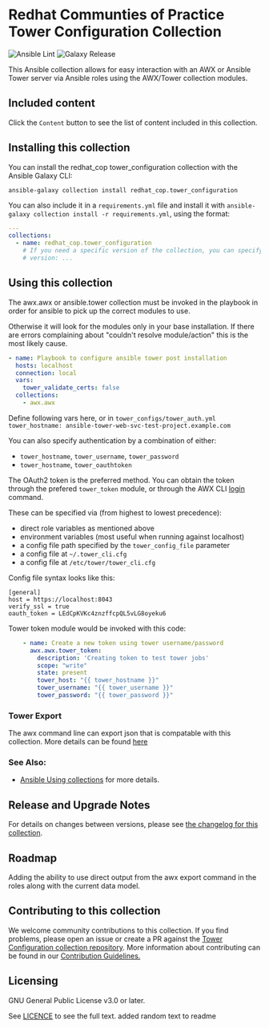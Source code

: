 # Redhat Communties of Practice Tower Configuration Collection

![Ansible Lint](https://github.com/redhat-cop/tower_configuration/workflows/Ansible%20Lint/badge.svg)
![Galaxy Release](https://github.com/redhat-cop/tower_configuration/workflows/galaxy-release/badge.svg)
<!-- Further CI badges go here as above -->

This Ansible collection allows for easy interaction with an AWX or Ansible Tower server via Ansible roles using the AWX/Tower collection modules.

## Included content

Click the `Content` button to see the list of content included in this collection.

## Installing this collection

You can install the redhat_cop tower_configuration collection with the Ansible Galaxy CLI:

    ansible-galaxy collection install redhat_cop.tower_configuration

You can also include it in a `requirements.yml` file and install it with `ansible-galaxy collection install -r requirements.yml`, using the format:

```yaml
---
collections:
  - name: redhat_cop.tower_configuration
    # If you need a specific version of the collection, you can specify like this:
    # version: ...
```

## Using this collection
The awx.awx or ansible.tower collection must be invoked in the playbook in order for ansible to pick up the correct modules to use.

Otherwise it will look for the modules only in your base installation. If there are errors complaining about "couldn't resolve module/action" this is the most likely cause.

```yaml
- name: Playbook to configure ansible tower post installation
  hosts: localhost
  connection: local
  vars:
    tower_validate_certs: false
  collections:
    - awx.awx
```

Define following vars here, or in `tower_configs/tower_auth.yml`
`tower_hostname: ansible-tower-web-svc-test-project.example.com`

You can also specify authentication by a combination of either:

 - `tower_hostname`, `tower_username`, `tower_password`
 - `tower_hostname`, `tower_oauthtoken`

The OAuth2 token is the preferred method. You can obtain the token through the prefered `tower_token` module, or through the
AWX CLI [login](https://docs.ansible.com/ansible-tower/latest/html/towercli/reference.html#awx-login)
command.

These can be specified via (from highest to lowest precedence):

 - direct role variables as mentioned above
 - environment variables (most useful when running against localhost)
 - a config file path specified by the `tower_config_file` parameter
 - a config file at `~/.tower_cli.cfg`
 - a config file at `/etc/tower/tower_cli.cfg`

Config file syntax looks like this:

```
[general]
host = https://localhost:8043
verify_ssl = true
oauth_token = LEdCpKVKc4znzffcpQL5vLG8oyeku6
```

Tower token module would be invoked with this code:
```yaml
    - name: Create a new token using tower username/password
      awx.awx.tower_token:
        description: 'Creating token to test tower jobs'
        scope: "write"
        state: present
        tower_host: "{{ tower_hostname }}"
        tower_username: "{{ tower_username }}"
        tower_password: "{{ tower_password }}"

```

### Tower Export
The awx command line can export json that is compatable with this collection.
More details can be found [here](playbooks/tower_configs_export_model/README.md)

### See Also:

* [Ansible Using collections](https://docs.ansible.com/ansible/latest/user_guide/collections_using.html) for more details.

## Release and Upgrade Notes
For details on changes between versions, please see [the changelog for this collection](CHANGELOG.rst).

## Roadmap
Adding the ability to use direct output from the awx export command in the roles along with the current data model.

## Contributing to this collection

We welcome community contributions to this collection. If you find problems, please open an issue or create a PR against the [Tower Configuration collection repository](https://github.com/redhat-cop/tower_configuration).
More information about contributing can be found in our [Contribution Guidelines.](https://github.com/redhat-cop/tower_configuration/blob/devel/.github/CONTRIBUTING.md)

## Licensing

GNU General Public License v3.0 or later.

See [LICENCE](https://www.gnu.org/licenses/gpl-3.0.txt) to see the full text.
added random text to readme
